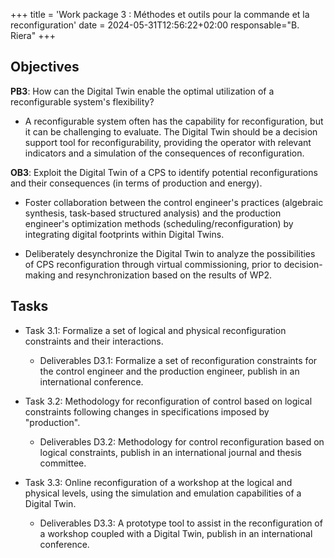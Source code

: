 +++
title = 'Work package 3 : Méthodes et outils pour la commande et la reconfiguration'
date = 2024-05-31T12:56:22+02:00
responsable="B. Riera"
+++

## Objectives

**PB3**: How can the Digital Twin enable the optimal utilization of a reconfigurable system's flexibility?

* A reconfigurable system often has the capability for reconfiguration, but it can be challenging to evaluate. The Digital Twin should be a decision support tool for reconfigurability, providing the operator with relevant indicators and a simulation of the consequences of reconfiguration.

**OB3**: Exploit the Digital Twin of a CPS to identify potential reconfigurations and their consequences (in terms of production and energy).

* Foster collaboration between the control engineer's practices (algebraic synthesis, task-based structured analysis) and the production engineer's optimization methods (scheduling/reconfiguration) by integrating digital footprints within Digital Twins.

* Deliberately desynchronize the Digital Twin to analyze the possibilities of CPS reconfiguration through virtual commissioning, prior to decision-making and resynchronization based on the results of WP2.

## Tasks

* Task 3.1: Formalize a set of logical and physical reconfiguration constraints and their interactions.
  * Deliverables D3.1: Formalize a set of reconfiguration constraints for the control engineer and the production engineer, publish in an international conference.

* Task 3.2: Methodology for reconfiguration of control based on logical constraints following changes in specifications imposed by "production".
  * Deliverables D3.2: Methodology for control reconfiguration based on logical constraints, publish in an international journal and thesis committee.

* Task 3.3: Online reconfiguration of a workshop at the logical and physical levels, using the simulation and emulation capabilities of a Digital Twin.
  * Deliverables D3.3: A prototype tool to assist in the reconfiguration of a workshop coupled with a Digital Twin, publish in an international conference.
